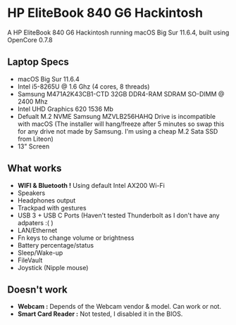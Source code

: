 # HP EliteBook 840 G6 Hackintosh

A HP EliteBook 840 G6 Hackintosh running macOS Big Sur 11.6.4, built using OpenCore 0.7.8


## Laptop Specs

* macOS Big Sur 11.6.4
* Intel i5-8265U @ 1.6 Ghz (4 cores, 8 threads)
* Samsung M471A2K43CB1-CTD 32GB DDR4-RAM SDRAM SO-DIMM @ 2400 Mhz
* Intel UHD Graphics 620 1536 Mb
* Defualt M.2 NVME Samsung MZVLB256HAHQ Drive is incompatible with macOS (The installer will hang/freeze after 5 minutes so swap this for any drive not made by Samsung. I'm using a cheap M.2 Sata SSD from Liteon)
* 13" Screen

## What works

* **WIFI & Bluetooth !** Using default Intel AX200 Wi-Fi
* Speakers
* Headphones output
* Trackpad with gestures
* USB 3 + USB C Ports (Haven't tested Thunderbolt as I don't have any adpaters :( )
* LAN/Ethernet
* Fn keys to change volume or brightness
* Battery percentage/status
* Sleep/Wake-up
* FileVault
* Joystick (Nipple mouse)

## Doesn't work

* **Webcam :** Depends of the Webcam vendor & model. Can work or not.
* **Smart Card Reader :** Not tested, I disabled it in the BIOS.

